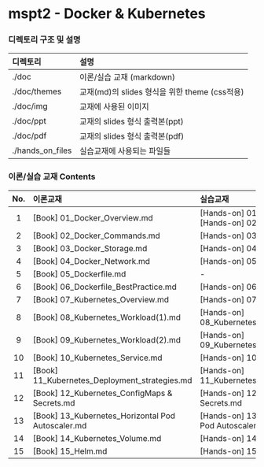 # mspt2 - Docker & Kubernetes

### 디렉토리 구조 및 설명
| 디렉토리 | 설명 |
| :--- | :--- |
| ./doc | 이론/실습 교재 (markdown) |
| ./doc/themes | 교재(md)의 slides 형식을 위한 theme (css적용) |
| ./doc/img | 교재에 사용된 이미지 |
| ./doc/ppt | 교재의 slides 형식 출력본(ppt) |
| ./doc/pdf | 교재의 slides 형식 출력본(pdf) |
| ./hands_on_files | 실습교재에 사용되는 파일들 |


### 이론/실습 교재 Contents

| No. | 이론교재 | 실습교재 |
| :---: | :--- | :--- |
| 1 | [Book] 01_Docker_Overview.md | [Hands-on] 01_Docker_Intro.md<br>[Hands-on] 02_Docker_Layers.md |
| 2 | [Book] 02_Docker_Commands.md | [Hands-on] 03_Docker_Commands.md |
| 3 | [Book] 03_Docker_Storage.md | [Hands-on] 04_Docker_Volumes.md |
| 4 | [Book] 04_Docker_Network.md | [Hands-on] 05_Docker_Network.md |
| 5 | [Book] 05_Dockerfile.md | - |
| 6 | [Book] 06_Dockerfile_BestPractice.md | [Hands-on] 06_Dockerfile.md |
| 7 | [Book] 07_Kubernetes_Overview.md | [Hands-on] 07_Kubernetes_Overview.md |
| 8 | [Book] 08_Kubernetes_Workload(1).md | [Hands-on] 08_Kubernetes_Workload(1).md |
| 9 | [Book] 09_Kubernetes_Workload(2).md | [Hands-on] 09_Kubernetes_Workload(2).md |
| 10 | [Book] 10_Kubernetes_Service.md | [Hands-on] 10_Kubernetes_Service.md |
| 11 | [Book] 11_Kubernetes_Deployment_strategies.md | [Hands-on] 11_Kubernetes_Deployment_strategies.md |
| 12 | [Book] 12_Kubernetes_ConfigMaps & Secrets.md | [Hands-on] 12_Kubernetes_ConfigMaps & Secrets.md |
| 13 | [Book] 13_Kubernetes_Horizontal Pod Autoscaler.md | [Hands-on] 13_Kubernetes_Horizontal Pod Autoscaler.md |
| 14 | [Book] 14_Kubernetes_Volume.md | [Hands-on] 14_Kubernetes_Volume.md |
| 15 | [Book] 15_Helm.md | [Hands-on] 15_Helm.md |
